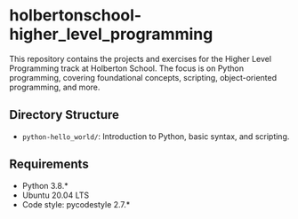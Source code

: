 # holbertonschool-higher_level_programming

This repository contains the projects and exercises for the Higher Level Programming track at Holberton School. The focus is on Python programming, covering foundational concepts, scripting, object-oriented programming, and more.

## Directory Structure

- `python-hello_world/`: Introduction to Python, basic syntax, and scripting.

## Requirements

- Python 3.8.*
- Ubuntu 20.04 LTS
- Code style: pycodestyle 2.7.*